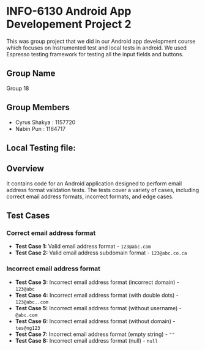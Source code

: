 # INFO-6130 Android App Developement Project 2
This was group project that we did in our Android app development course which focuses on Instrumented test and local tests in android. We used Espresso testing framework for testing all the input fields and buttons.

## Group Name
Group 18

## Group Members
* Cyrus Shakya : 1157720
* Nabin Pun : 1164717

## Local Testing file:
## Overview
It contains code for an Android application designed to perform email address format validation tests. The tests cover a variety of cases, including correct email address formats, incorrect formats, and edge cases.

## Test Cases

### Correct email address format

- **Test Case 1:** Valid email address format - `123@abc.com`
- **Test Case 2:** Valid email address subdomain format - `123@abc.co.ca`

### Incorrect email address format

- **Test Case 3:** Incorrect email address format (incorrect domain) - `123@abc`
- **Test Case 4:** Incorrect email address format (with double dots) - `123@abc..com`
- **Test Case 5:** Incorrect email address format (without username) - `@abc.com`
- **Test Case 6:** Incorrect email address format (without domain) - `tes@ng123`
- **Test Case 7:** Incorrect email address format (empty string) - `""`
- **Test Case 8:** Incorrect email address format (null) - `null`

